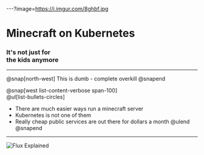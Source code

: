---?image=https://i.imgur.com/8ghbf.jpg

# Minecraft on Kubernetes 

### It's not just for<br><b>the kids</b> anymore

---

@snap[north-west]
This is dumb - complete overkill
@snapend

@snap[west list-content-verbose span-100]
<br>
@ul[list-bullets-circles]
- There are much easier ways run a minecraft server
- Kubernetes is not one of them 
- Really cheap public services are out there for dollars a month
@ulend
@snapend

---

![Flux Explained](https://facebook.github.io/flux/img/flux-simple-f8-diagram-explained-1300w.png)